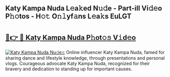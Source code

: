 ## Katy Kampa Nuda L𝚎a𝚔ed N𝚞𝚍e - Part-ill Vi𝚍𝚎o P𝚑𝚘tos - H𝚘𝚝 O𝚗𝚕yf𝚊ns L𝚎a𝚔s EuLGT

# <h2><a href="http://kf4skr.oniu.top/?m=Katy+Kampa+Nuda">🔗👉 🔴 Katy Kampa Nuda P𝚑ot𝚘𝚜 V𝚒d𝚎o</a></h2>

[![Katy Kampa Nuda Nu𝚍e𝚜](https://i.imgur.com/0qMVB7G.gif)](http://kf4skr.oniu.top/?m=Katy+Kampa+Nuda)
Online influencer Katy Kampa Nuda, famed for sharing dance and lifestyle knowledge, through presentations and personal vlogs. Courageous advocate Katy Kampa Nuda, recognized for their bravery and dedication to standing up for important causes.  
